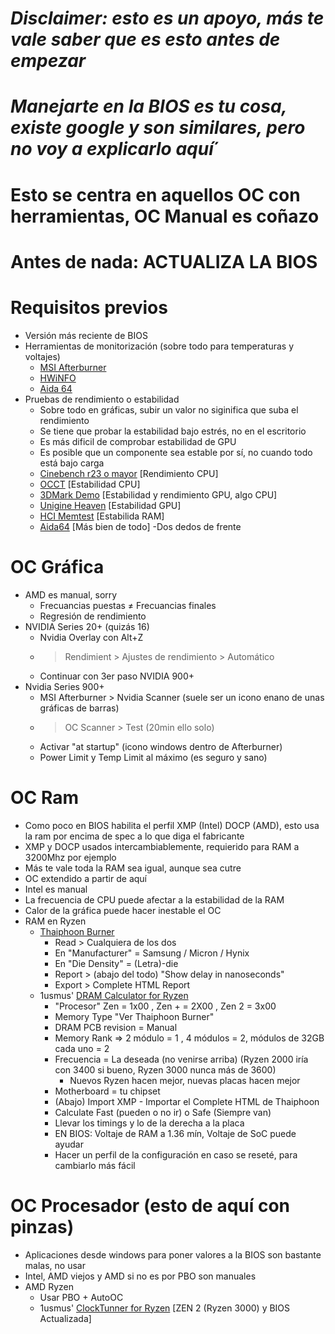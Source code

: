 # *Disclaimer: esto es un apoyo, más te vale saber que es esto antes de empezar*
# *Manejarte en la BIOS es tu cosa, existe google y son similares, pero no voy a explicarlo aquí*´
# Esto se centra en aquellos OC con herramientas, OC Manual es coñazo
# Antes de nada: ACTUALIZA LA BIOS

# Requisitos previos
- Versión más reciente de BIOS
- Herramientas de monitorización (sobre todo para temperaturas y voltajes)
  - [MSI Afterburner](https://www.guru3d.com/files-details/msi-afterburner-beta-download.html)
  - [HWiNFO](https://www.guru3d.com/files-details/msi-afterburner-beta-download.html)
  - [Aida 64]()
- Pruebas de rendimiento o estabilidad
  - Sobre todo en gráficas, subir un valor no siginifica que suba el rendimiento
  - Se tiene que probar la estabilidad bajo estrés, no en el escritorio
  - Es más dificil de comprobar estabilidad de GPU
  - Es posible que un componente sea estable por sí, no cuando todo está bajo carga
  - [Cinebench r23 o mayor](https://www.maxon.net/en/cinebench) [Rendimiento CPU]
  - [OCCT](https://www.ocbase.com) [Estabilidad CPU]
  - [3DMark Demo](https://www.guru3d.com/files-details/3dmark-download.html) [Estabilidad y rendimiento GPU, algo CPU]
  - [Unigine Heaven](https://benchmark.unigine.com/heaven) [Estabilidad GPU]
  - [HCI Memtest](https://hcidesign.com/memtest/download.html) [Estabilida RAM]
  - [Aida64](https://www.aida64.com/downloads) [Más bien de todo]
-Dos dedos de frente

# OC Gráfica
- AMD es manual, sorry
  - Frecuancias puestas ≠ Frecuancias finales
  - Regresión de rendimiento
- NVIDIA Series 20+ (quizás 16)
  - Nvidia Overlay con Alt+Z
  - > Rendimient > Ajustes de rendimiento > Automático
  - Continuar con 3er paso NVIDIA 900+
- Nvidia Series 900+
  - MSI Afterburner > Nvidia Scanner (suele ser un icono enano de unas gráficas de barras)
  - > OC Scanner > Test (20min ello solo)
  - Activar "at startup" (icono windows dentro de Afterburner)
  - Power Limit y Temp Limit al máximo (es seguro y sano)

# OC Ram
- Como poco en BIOS habilita el perfil XMP (Intel) DOCP (AMD), esto usa la ram por encima de spec a lo que diga el fabricante
- XMP y DOCP usados intercambiablemente, requierido para RAM a 3200Mhz por ejemplo
- Más te vale toda la RAM sea igual, aunque sea cutre
- OC extendido a partir de aquí
- Intel es manual
- La frecuencia de CPU puede afectar a la estabilidad de la RAM
- Calor de la gráfica puede hacer inestable el OC
- RAM en Ryzen
  - [Thaiphoon Burner](http://www.softnology.biz/files.html)
    - Read > Cualquiera de los dos
    - En "Manufacturer" = Samsung / Micron / Hynix
    - En "Die Density" = (Letra)-die
    - Report > (abajo del todo) "Show delay in nanoseconds"
    - Export > Complete HTML Report
  - 1usmus' [DRAM Calculator for Ryzen](https://www.guru3d.com/files-details/download-ryzen-dram-calculator.html)
    - "Procesor" Zen = 1x00 , Zen + = 2X00 , Zen 2 = 3x00
    - Memory Type "Ver Thaiphoon Burner"
    - DRAM PCB revision = Manual
    - Memory Rank => 2 módulo = 1 , 4 módulos = 2, módulos de 32GB cada uno = 2
    - Frecuencia = La deseada (no venirse arriba) (Ryzen 2000 iría con 3400 si bueno, Ryzen 3000 nunca más de 3600)
      - Nuevos Ryzen hacen mejor, nuevas placas hacen mejor
    - Motherboard = tu chipset
    - (Abajo) Import XMP - Importar el Complete HTML de Thaiphoon
    - Calculate Fast (pueden o no ir) o Safe (Siempre van)
    - Llevar los timings y lo de la derecha a la placa
    - EN BIOS: Voltaje de RAM a 1.36 mín, Voltaje de SoC puede ayudar
    - Hacer un perfil de la configuración en caso se reseté, para cambiarlo más fácil


# OC Procesador (esto de aquí con pinzas)
- Aplicaciones desde windows para poner valores a la BIOS son bastante malas, no usar
- Intel, AMD viejos y AMD si no es por PBO son manuales
- AMD Ryzen
  - Usar PBO + AutoOC
  - 1usmus' [ClockTunner for Ryzen](https://www.guru3d.com/articles_pages/clocktuner_for_ryzen_ctr_guide_download,3.html) [ZEN 2 (Ryzen 3000) y BIOS Actualizada]
